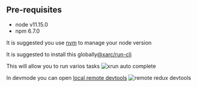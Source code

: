 ## Pre-requisites

- node v11.15.0
- npm 6.7.0

It is suggested you use [nvm](https://github.com/nvm-sh/nvm) to manage your node version


It is suggested to install this globally[@xarc/run-cli](https://www.npmjs.com/package/@xarc/run-cli)

This will allow you to run varios tasks 
![xrun auto complete](./files/xrun-autocomplete.png)

In devmode you can open [local remote devtools](http://localhost:8000)
![remote redux devtools](./files/remote-redux-devtools.png)